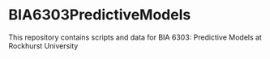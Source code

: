 # BIA6303PredictiveModels
This repository contains scripts and data for BIA 6303: Predictive Models at Rockhurst University
